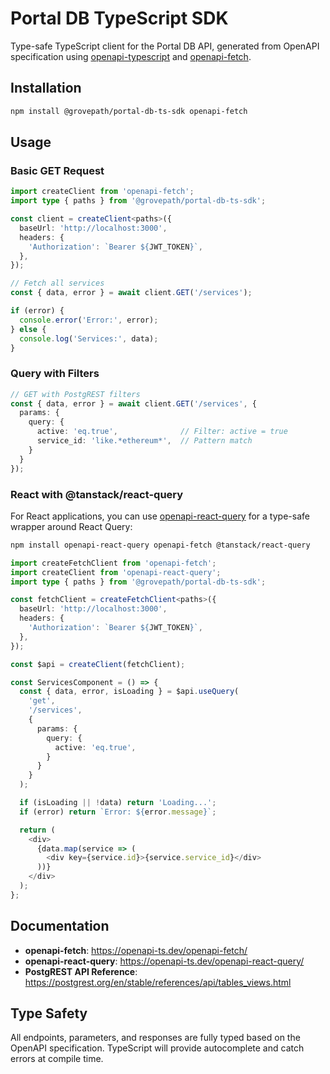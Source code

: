 # Portal DB TypeScript SDK

Type-safe TypeScript client for the Portal DB API, generated from OpenAPI specification using [openapi-typescript](https://github.com/openapi-ts/openapi-typescript) and [openapi-fetch](https://github.com/openapi-ts/openapi-typescript/tree/main/packages/openapi-fetch).

## **Installation**

```bash
npm install @grovepath/portal-db-ts-sdk openapi-fetch
```

## Usage

### Basic GET Request

```typescript
import createClient from 'openapi-fetch';
import type { paths } from '@grovepath/portal-db-ts-sdk';

const client = createClient<paths>({
  baseUrl: 'http://localhost:3000',
  headers: {
    'Authorization': `Bearer ${JWT_TOKEN}`,
  },
});

// Fetch all services
const { data, error } = await client.GET('/services');

if (error) {
  console.error('Error:', error);
} else {
  console.log('Services:', data);
}
```

### Query with Filters

```typescript
// GET with PostgREST filters
const { data, error } = await client.GET('/services', {
  params: {
    query: {
      active: 'eq.true',              // Filter: active = true
      service_id: 'like.*ethereum*',  // Pattern match
    }
  }
});
```

### React with @tanstack/react-query

For React applications, you can use [openapi-react-query](https://openapi-ts.dev/openapi-react-query/) for a type-safe wrapper around React Query:

```bash
npm install openapi-react-query openapi-fetch @tanstack/react-query
```

```typescript
import createFetchClient from 'openapi-fetch';
import createClient from 'openapi-react-query';
import type { paths } from '@grovepath/portal-db-ts-sdk';

const fetchClient = createFetchClient<paths>({
  baseUrl: 'http://localhost:3000',
  headers: {
    'Authorization': `Bearer ${JWT_TOKEN}`,
  },
});

const $api = createClient(fetchClient);

const ServicesComponent = () => {
  const { data, error, isLoading } = $api.useQuery(
    'get',
    '/services',
    {
      params: {
        query: {
          active: 'eq.true',
        }
      }
    }
  );

  if (isLoading || !data) return 'Loading...';
  if (error) return `Error: ${error.message}`;

  return (
    <div>
      {data.map(service => (
        <div key={service.id}>{service.service_id}</div>
      ))}
    </div>
  );
};
```

## Documentation

- **openapi-fetch**: https://openapi-ts.dev/openapi-fetch/
- **openapi-react-query**: https://openapi-ts.dev/openapi-react-query/
- **PostgREST API Reference**: https://postgrest.org/en/stable/references/api/tables_views.html

## Type Safety

All endpoints, parameters, and responses are fully typed based on the OpenAPI specification. TypeScript will provide autocomplete and catch errors at compile time.
